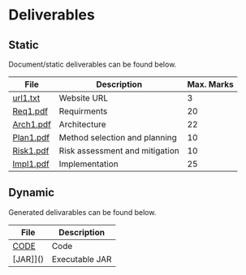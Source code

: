 # Deliverables

## Static

Document/static deliverables can be found below.

| File                                 | Description                    | Max. Marks |
|--------------------------------------|--------------------------------|------------|
| [url1.txt](/deliverables/url1.txt)   | Website URL                    | 3          |
| [Req1.pdf](/deliverables/Req1.pdf)   | Requirments                    | 20         |
| [Arch1.pdf](/deliverables/Arch1.pdf) | Architecture                   | 22         |
| [Plan1.pdf](/deliverables/Plan1.pdf) | Method selection and planning  | 10         |
| [Risk1.pdf](/deliverables/Risk1.pdf) | Risk assessment and mitigation | 10         |
| [Impl1.pdf](/deliverables/Risk1.pdf) | Implementation                 | 25         |

## Dynamic

Generated delivarables can be found below.

| File     | Description    |
|----------|----------------|
| [CODE]() | Code           |
| [JAR]]() | Executable JAR |
